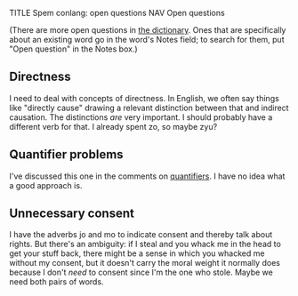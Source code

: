 TITLE Spem conlang: open questions
NAV Open questions

(There are more open questions in [the dictionary](search). Ones that are specifically about an existing word go in the word's Notes field; to search for them, put "Open question" in the Notes box.)

## Directness

I need to deal with concepts of directness. In English, we often say things like "directly cause" drawing a relevant distinction between that and indirect causation. The distinctions *are* very important. I should probably have a different verb for that. I already spent <spem>zo</spem>, so maybe <spem>zyu</spem>?

## Quantifier problems

I've discussed this one in the comments on [quantifiers](quantifiers). I have no idea what a good approach is.

## Unnecessary consent

I have the adverbs <spem>jo</spem> and <spem>mo</spem> to indicate consent and thereby talk about rights. But there's an ambiguity: if I steal and you whack me in the head to get your stuff back, there might be a sense in which you whacked me without my consent, but it doesn't carry the moral weight it normally does because I don't *need* to consent since I'm the one who stole. Maybe we need both pairs of words.
